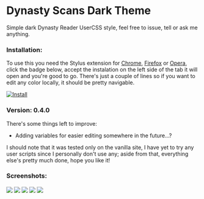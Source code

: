 # Dynasty Scans Dark Theme
Simple dark Dynasty Reader UserCSS style, feel free to issue, tell or ask me anything.

### Installation:
To use this you need the Stylus extension for [Chrome](https://chrome.google.com/webstore/detail/stylus/clngdbkpkpeebahjckkjfobafhncgmne), [Firefox](https://addons.mozilla.org/en-US/android/addon/styl-us/) or [Opera](https://addons.opera.com/es/extensions/details/stylus/), click the badge below, accept the instalation on the left side of the tab it will open and you're good to go.
There's just a couple of lines so if you want to edit any color locally, it should be pretty navigable.

[![Install](https://img.shields.io/badge/Install%20directly%20with-Stylus-00adad.svg)](https://raw.githubusercontent.com/ikorobus/dynasty-scans-dark-theme/main/dsdt.user.css)

### Version: 0.4.0
There's some things left to improve:
- Adding variables for easier editing somewhere in the future...?

I should note that it was tested only on the vanilla site, I have yet to try any user scripts since I personally don't use any; aside from that, everything else's pretty much done, hope you like it!

### Screenshots:
<img align="center" src="https://raw.githubusercontent.com/ikorobus/dynasty-scans-dark-theme/main/images/sample01.png"></img>
<img align="center" src="https://raw.githubusercontent.com/ikorobus/dynasty-scans-dark-theme/main/images/sample02.png"></img>
<img align="center" src="https://raw.githubusercontent.com/ikorobus/dynasty-scans-dark-theme/main/images/sample04.png"></img>
<img align="center" src="https://raw.githubusercontent.com/ikorobus/dynasty-scans-dark-theme/main/images/sample05.png"></img>
<img align="center" src="https://raw.githubusercontent.com/ikorobus/dynasty-scans-dark-theme/main/images/sample03.png"></img>
